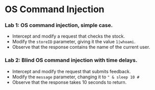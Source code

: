 # OS Command Injection

### Lab 1: OS command injection, simple case.
- Intercept and modify a request that checks the stock.
- Modify the `storeID` parameter, giving it the value `1|whoami`.
- Observe that the response contains the name of the current user.

### Lab 2: Blind OS command injection with time delays.
- Intercept and modify the request that submits feedback.
- Modify the `message` parameter, changing it to `" & sleep 10 #`
- Observe that the response takes 10 seconds to return.


